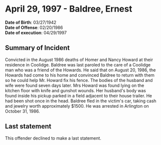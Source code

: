 # April 29, 1997 - Baldree, Ernest

**Date of Birth**: 03/27/1942<br/>
**Date of Offense**: 02/20/1986<br/>
**Date of execution**: 04/29/1997<br/>

## Summary of Incident
Convicted in the August 1986 deaths of Homer and Nancy Howard at their residence in Coolidge. Baldree was last paroled to the care of a Coolidge man who was a friend of the Howards. He said that on August 20, 1986, the Howards had come to his home and convinced Baldree to return with them so he could help Mr. Howard fix his fence. The bodies of the husband and wife were found seven days later. Mrs Howard was found lying on the kitchen floor with knife and gunshot wounds. Her husband's body was found inside his pickup parked in a field adjacent to their house trailer. He had been shot once in the head. Baldree fled in the victim's car, taking cash and jewelry worth approximately $1500. He was arrested in Arlington on October 31, 1986.

## Last statement
This offender declined to make a last statement.